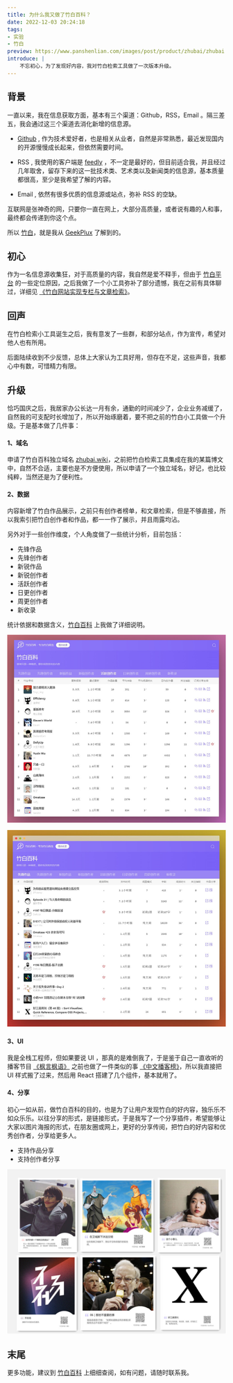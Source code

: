 ```yaml
---
title: 为什么我又做了竹白百科？
date: 2022-12-03 20:24:18
tags:
- 实验
- 竹白
preview: https://www.panshenlian.com/images/post/product/zhubai/zhubai.jpg
introduce: |
    不忘初心，为了发现好内容，我对竹白检索工具做了一次版本升级。
---
```


## 背景

一直以来，我在信息获取方面，基本有三个渠道：Github，RSS，Email 。隔三差五，我会通过这三个渠道去消化新增的信息源。

- [Github](https://github.com/) , 作为技术爱好者，也是相关从业者，自然是非常熟悉，最近发现国内的开源慢慢成长起来，但依然需要时间。

- RSS , 我使用的客户端是 [feedly](https://feedly.com/) ，不一定是最好的，但目前适合我，并且经过几年取舍，留存下来的这一批技术类、艺术类以及新闻类的信息源，基本质量都很高，至少是我希望了解的内容。 

- Email , 依然有很多优质的信息源或站点，弥补 RSS 的空缺。

互联网是张神奇的网，只要你一直在网上，大部分高质量，或者说有趣的人和事，最终都会传递到你这个点。

所以 [竹白](https://zhubai.love/)，就是我从 [GeekPlux](https://geekplux.com/) 了解到的。

## 初心

作为一名信息源收集狂，对于高质量的内容，我自然是爱不释手，但由于 [竹白平台](https://zhubai.love/) 的一些定位原因，之后我做了一个小工具弥补了部分遗憾，我在之前有具体聊过，详细见 [《竹白网站实现专栏与文章检索》](https://www.panshenlian.com/2022/08/07/trial-001-zhubai/)。

## 回声

在竹白检索小工具诞生之后，我有意发了一些群，和部分站点，作为宣传，希望对他人也有所用。

后面陆续收到不少反馈，总体上大家认为工具好用，但存在不足，这些声音，我都心中有数，可惜精力有限。

## 升级

恰巧国庆之后，我居家办公长达一月有余，通勤的时间减少了，企业业务减缓了，自然我的可支配时长增加了，所以开始琢磨着，要不把之前的竹白小工具做一个升级。于是基本做了几件事：

#### 1、域名

申请了竹白百科独立域名 [zhubai.wiki](https://www.zhubai.wiki/)，之前把竹白检索工具集成在我的某篇博文中，自然不合适，主要也是不方便使用，所以申请了一个独立域名，好记，也比较纯粹，当然还是为了便利性。

#### 2、数据

内容新增了竹白作品展示，之前只有创作者榜单，和文章检索，但是不够直接，所以我索引把竹白创作者和作品，都一一作了展示，并且雨露均沾。

另外对于一些创作维度，个人角度做了一些统计分析，目前包括：

- 先锋作品
- 先锋创作者
- 新锐作品
- 新锐创作者
- 活跃创作者
- 日更创作者
- 周更创作者
- 新收录

统计依据和数据含义，[竹白百科](https://www.zhubai.wiki/) 上我做了详细说明。


![article](/images/post/product/zhubai/article.jpg)

![author](/images/post/product/zhubai/author.jpg)

#### 3、UI

我是全栈工程师，但如果要说 UI ，那真的是难倒我了，于是鉴于自己一直收听的播客节目 [《枫言枫语》](https://www.xiaoyuzhoufm.com/episode/62d58b0664f141ad8150151f) 之前也做了一件类似的事 [《中文播客榜》](https://xyzrank.com/)，所以我直接把 UI 样式搬了过来，然后用 React 搭建了几个组件，基本就用了。

#### 4、分享

初心一如从前，做竹白百科的目的，也是为了让用户发现竹白的好内容，独乐乐不如众乐乐。以往分享的形式，是链接形式，于是我写了一个分享插件，希望能够让大家以图片海报的形式，在朋友圈或网上，更好的分享传阅，把竹白的好内容和优秀创作者，分享给更多人。

- 支持作品分享
- 支持创作者分享

![sharecard](/images/post/product/zhubai/sharecard.jpg)

## 末尾

更多功能，建议到 [竹白百科](https://www.zhubai.wiki/) 上细细查阅，如有问题，请随时联系我。








